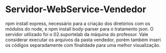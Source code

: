 # Servidor-WebService-Vendedor
npm install express, necessário para a criação dos diretórios com os módulos do node, e npm install body-parser para o tratamento json. O servidor utilizado foi o 02.suportelab da máquina do professor. Vale considerar executar os arquivos da pasta vendedor, porém também inseri os códigos separadamente com finalidade para uma  melhor visualização.
